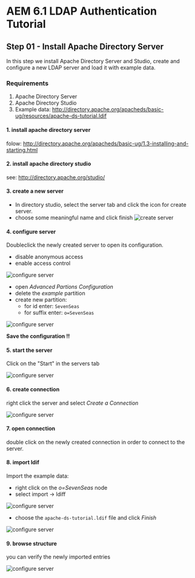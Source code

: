 AEM 6.1 LDAP Authentication Tutorial
====================================

Step 01 - Install Apache Directory Server
-------------------------------

In this step we install Apache Directory Server and Studio, create and configure a new LDAP server and load it with example data.

### Requirements
1. Apache Directory Server
2. Apache Directory Studio
2. Example data: http://directory.apache.org/apacheds/basic-ug/resources/apache-ds-tutorial.ldif

#### 1. install apache directory server
folow: http://directory.apache.org/apacheds/basic-ug/1.3-installing-and-starting.html

#### 2. install apache directory studio
see: http://directory.apache.org/studio/

#### 3. create a new server
- In directory studio, select the server tab and click the icon for create server.
- choose some meaningful name and click finish
![create server](ldap-00-create-server.png)

#### 4. configure server
Doubleclick the newly created server to open its configuration.

- disable anonymous access
- enable access control

![configure server](ldap-01-configure-server.png)

- open _Advanced Partions Configuration_
- delete the _example_ partition
- create new partition:
    - for id enter: `SevenSeas`
    - for suffix enter: `o=SevenSeas`

![configure server](ldap-02-create-partition.png)

**Save the configuration !!**

#### 5. start the server
Click on the "Start" in the servers tab

![configure server](ldap-03-start-server.png)

#### 6. create connection

right click the server and select _Create a Connection_

![configure server](ldap-04-create-connection.png)

#### 7. open connection

double click on the newly created connection in order to connect to the server.

#### 8. import ldif

Import the example data:

- right click on the _o=SevenSeas_ node
- select import -> ldiff

![configure server](ldap-05-import-ldiff.png)

- choose the `apache-ds-tutorial.ldif` file and click _Finish_

![configure server](ldap-06-select-ldiff.png)

#### 9. browse structure

you can verify the newly imported entries

![configure server](ldap-07-browse-structure.png)

